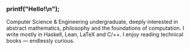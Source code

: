 ### printf("Hello!\n");

Computer Science & Engineering undergraduate, deeply interested in abstract mathematics, philosophy and the foundations of computation. I write mostly in Haskell, Lean, LaTeX and C/++. I enjoy reading technical books — endlessly curious.
